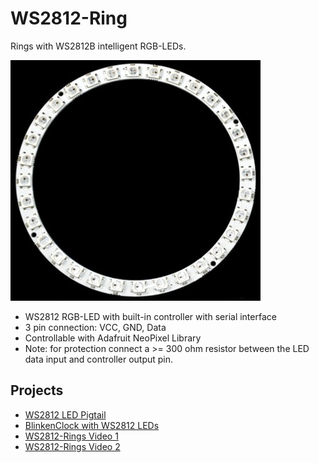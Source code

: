 # WS2812-Ring
Rings with WS2812B intelligent RGB-LEDs.

![WS2812-Ring](https://github.com/watterott/WS2812-Ring/raw/master/hardware/WS2812-Ring_v10.jpg)

* WS2812 RGB-LED with built-in controller with serial interface
* 3 pin connection: VCC, GND, Data
* Controllable with Adafruit NeoPixel Library
* Note: for protection connect a >= 300 ohm resistor between the LED data input and controller output pin.


## Projects
* [WS2812 LED Pigtail](http://imgur.com/a/mIjvm)
* [BlinkenClock with WS2812 LEDs](https://github.com/watterott/BlinkenClock)
* [WS2812-Rings Video 1](http://www.youtube.com/watch?v=nubyADJ7BFQ)
* [WS2812-Rings Video 2](http://www.youtube.com/watch?v=e86KrhKNgWE)
